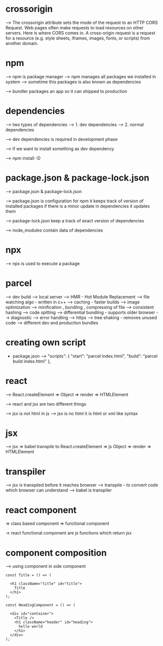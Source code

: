 # crossorigin

--> The crossorigin attribute sets the mode of the request to an HTTP CORS Request. Web pages often make requests to load resources on other servers. Here is where CORS comes in. A cross-origin request is a request for a resource (e.g. style sheets, iframes, images, fonts, or scripts) from another domain.

# npm

--> npm is package manager
--> npm manages all packages we installed in system
--> sometime this packages is also known as dependencies

--> bundler packages an app so it can shipped to production

# dependencies

--> two types of dependencies
--> 1. dev dependencies
--> 2. normal dependencies

--> dev dependencies is required in development phase

--> if we want to install something as dev dependency

--> npm install -D

# package.json & package-lock.json

--> package.json & package-lock.json

--> package.json is configuration for npm it keeps track of version of installed packages if there is a minor update in dependencies it updates them

--> package-lock.json keep a track of exact version of dependencies

--> node_modules contain data of dependencies

# npx

--> npx is used to execute a package

# parcel

--> dev build
--> local server
--> HMR - Hot Module Replacement
--> file watching algo - written in c++
--> caching - faster builds
--> image optimization
--> minification , bundling , compressing of file
--> consistent hashing
--> code spitting
--> differential bundling - supports older browser
--> diagnostic
--> error handling
--> https
--> tree shaking - removes unused code
--> different dev and production bundles

# creating own script

- package.json
  --> "scripts": {
  "start": "parcel index.html",
  "build": "parcel build index.html"
  },

# react

--> React.createElement => Object => render => HTMLElement

--> react and jsx are two different things

--> jsx is not html in js
--> jsx is no html it is html or xml like syntax

# jsx

--> jsx => babel transpile to React.createElement => js Object => render => HTMLElement

# transpiler

--> jsx is transpiled before it reaches browser
--> transpile - to convert code which browser can understand
--> babel is transpiler

# react component

=> class based component
=> functional component

-> react functional component are js functions which return jsx

# component composition

--> using component in side component

```
const Title = () => (

  <h1 className="title" id="title">
    Title
  </h1>
);

const HeadingComponent = () => (

  <div id="container">
    <Title />
    <h1 className="header" id="heading">
      hello world
    </h1>
  </div>
);
```
